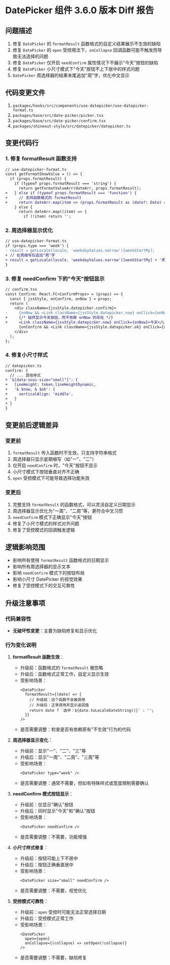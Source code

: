 # DatePicker 组件 3.6.0 版本 Diff 报告

## 问题描述

1. 修复 `DatePicker` 的 `formatResult` 函数格式的自定义结果展示不生效的缺陷
2. 修复 `DatePicker` 的 `open` 受控用法下，`onCollapse` 回调函数可能不触发而导致无法选择的问题
3. 修复 `DatePicker` 仅开启 `needConfirm` 属性情况下不展示"今天"按钮的缺陷
4. 修复 `DatePicker` 小尺寸模式下"今天"按钮不上下居中的样式问题
5. `DatePicker` 周选择器的结果末尾追加"周"字，优化中文显示

## 代码变更文件

1. `packages/hooks/src/components/use-datepicker/use-datepicker-format.ts`
2. `packages/base/src/date-picker/picker.tsx`
3. `packages/base/src/date-picker/confirm.tsx`
4. `packages/shineout-style/src/datepicker/datepicker.ts`

## 变更代码行

### 1. 修复 formatResult 函数支持
```diff
// use-datepicker-format.ts
const getFormatShowValue = () => {
  if (props.formatResult) {
    if (typeof props.formatResult === 'string') {
      return getFormatValueArr(dateArr, props.formatResult);
+   } else if (typeof props.formatResult === 'function') {
+     // 支持函数格式的 formatResult
+     return dateArr.map(item => (props.formatResult as (date?: Date) => string)(item))
    } else {
      return dateArr.map((item) => {
        if (!item) return '';
```

### 2. 周选择器显示优化
```diff
// use-datepicker-format.ts
if (props.type === 'week') {
- result = getLocale(locale, 'weekdayValues.narrow')[weekStartMy];
+ // 在周缩写后追加"周"字
+ result = getLocale(locale, 'weekdayValues.narrow')[weekStartMy] + '周';
}
```

### 3. 修复 needConfirm 下的"今天"按钮显示
```diff
// confirm.tsx
const Confirm: React.FC<ConfirmProps> = (props) => {
  const { jssStyle, onConfirm, onNow } = props;
  return (
    <div className={jssStyle.datepicker.confirm}>
-     {onNow && <Link className={jssStyle.datepicker.now} onClick={onNow}>今天</Link>}
+     {/* 始终显示今天按钮，而不依赖 onNow 的存在 */}
+     <Link className={jssStyle.datepicker.now} onClick={onNow}>今天</Link>
      {onConfirm && <Link className={jssStyle.datepicker.ok} onClick={onConfirm}>确认</Link>}
    </div>
  );
};
```

### 4. 修复小尺寸样式
```diff
// datepicker.ts
confirm: {
  // ... 其他样式
+ '&[data-soui-size="small"]': {
+   lineHeight: token.lineHeightDynamic,
+   '& $now, & $ok': {
+     verticalAlign: 'middle',
+   }
+ }
}
```

## 变更前后逻辑差异

### 变更前
1. `formatResult` 传入函数时不生效，只支持字符串格式
2. 周选择器只显示星期缩写（如"一"、"二"）
3. 仅开启 `needConfirm` 时，"今天"按钮不显示
4. 小尺寸模式下按钮垂直对齐不正确
5. `open` 受控模式下可能导致选择功能失效

### 变更后
1. 完整支持 `formatResult` 的函数格式，可以灵活自定义日期显示
2. 周选择器显示优化为"一周"、"二周"等，更符合中文习惯
3. `needConfirm` 模式下正确显示"今天"按钮
4. 修复了小尺寸模式的样式对齐问题
5. 修复了受控模式的回调触发逻辑

## 逻辑影响范围
- 影响所有使用 `formatResult` 函数格式的日期显示
- 影响所有周选择器的显示文本
- 影响 `needConfirm` 模式下的按钮布局
- 影响小尺寸 DatePicker 的视觉效果
- 修复了受控模式下的交互可靠性

## 升级注意事项

### 代码兼容性
- **无破坏性变更**：主要为缺陷修复和显示优化

### 行为变化说明

1. **formatResult 函数生效**：
   - 升级前：函数格式的 `formatResult` 被忽略
   - 升级后：函数格式正常工作，自定义显示生效
   - 受影响场景：
     ```tsx
     <DatePicker
       formatResult={(date) => {
         // 升级前：这个函数不会被调用
         // 升级后：正常调用并显示返回值
         return date ? `选中：${date.toLocaleDateString()}` : '';
       }}
     />
     ```
   - 是否需要调整：检查是否有依赖原有"不生效"行为的代码

2. **周选择器显示变化**：
   - 升级前：显示"一"、"二"、"三"等
   - 升级后：显示"一周"、"二周"、"三周"等
   - 受影响场景：
     ```tsx
     <DatePicker type="week" />
     ```
   - 是否需要调整：通常不需要，但如有特殊样式或宽度限制需要确认

3. **needConfirm 模式按钮显示**：
   - 升级前：仅显示"确认"按钮
   - 升级后：同时显示"今天"和"确认"按钮
   - 受影响场景：
     ```tsx
     <DatePicker needConfirm />
     ```
   - 是否需要调整：不需要，功能增强

4. **小尺寸样式修复**：
   - 升级前：按钮可能上下不居中
   - 升级后：按钮正确垂直居中
   - 受影响场景：
     ```tsx
     <DatePicker size="small" needConfirm />
     ```
   - 是否需要调整：不需要，视觉优化

5. **受控模式可靠性**：
   - 升级前：`open` 受控时可能无法正常选择日期
   - 升级后：受控模式正常工作
   - 受影响场景：
     ```tsx
     <DatePicker 
       open={open}
       onCollapse={(collapse) => setOpen(!collapse)}
     />
     ```
   - 是否需要调整：不需要，缺陷修复